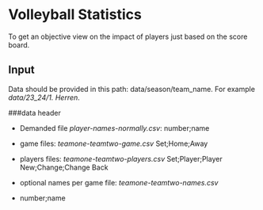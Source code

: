 # Volleyball Statistics

To get an objective view on the impact of players just based on the score board.

## Input

Data should be provided in this path: data/season/team_name.
For example *data/23_24/1. Herren*.

###data header
* Demanded file *player-names-normally.csv*:
number;name

* game files: *teamone-teamtwo-game.csv*
Set;Home;Away

* players files: *teamone-teamtwo-players.csv*
Set;Player;Player New;Change;Change Back

* optional names per game file: *teamone-teamtwo-names.csv*
* number;name
